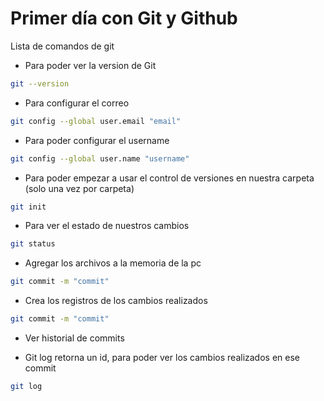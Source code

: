 # Primer día con Git y Github

Lista de comandos de git

* Para poder ver la version de Git

```bash
git --version
```

* Para configurar el correo
```bash
git config --global user.email "email"
```

* Para poder configurar el username
```bash
git config --global user.name "username"
```

* Para poder empezar a usar el control de versiones en nuestra carpeta (solo una vez por carpeta)
```bash
git init
```

* Para ver el estado de nuestros cambios
```bash
git status
```

* Agregar los archivos a la memoria de la pc
```bash
git commit -m "commit"
```


* Crea los registros de los cambios realizados
```bash
git commit -m "commit"
```

* Ver historial de commits
- Git log retorna un id, para poder ver los cambios realizados en ese commit
```bash
git log
```